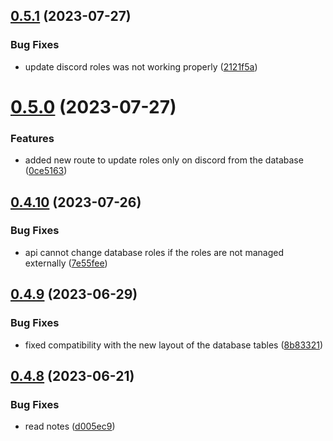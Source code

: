 ## [0.5.1](https://github.com/Torwent/wasp-api/compare/v0.5.0...v0.5.1) (2023-07-27)

### Bug Fixes

- update discord roles was not working properly ([2121f5a](https://github.com/Torwent/wasp-api/commit/2121f5a8c686b5f1fd0d8496a0bffd8c6fe00242))

# [0.5.0](https://github.com/Torwent/wasp-api/compare/v0.4.10...v0.5.0) (2023-07-27)

### Features

- added new route to update roles only on discord from the database ([0ce5163](https://github.com/Torwent/wasp-api/commit/0ce5163394fb638901594a237562c9d5f37a1476))

## [0.4.10](https://github.com/Torwent/wasp-api/compare/v0.4.9...v0.4.10) (2023-07-26)

### Bug Fixes

- api cannot change database roles if the roles are not managed externally ([7e55fee](https://github.com/Torwent/wasp-api/commit/7e55feef158cd785e674e8f21671d0b929ac79db))

## [0.4.9](https://github.com/Torwent/wasp-api/compare/v0.4.8...v0.4.9) (2023-06-29)

### Bug Fixes

- fixed compatibility with the new layout of the database tables ([8b83321](https://github.com/Torwent/wasp-api/commit/8b83321251539692d8c2629721f41136488d6956))

## [0.4.8](https://github.com/Torwent/wasp-api/compare/v0.4.7...v0.4.8) (2023-06-21)

### Bug Fixes

- read notes ([d005ec9](https://github.com/Torwent/wasp-api/commit/d005ec97934585914ad92a94507d23c25f1c3ae9))
